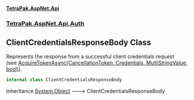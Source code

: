 #### [TetraPak.AspNet.Api](index.md 'index')
### [TetraPak.AspNet.Api.Auth](TetraPak_AspNet_Api_Auth.md 'TetraPak.AspNet.Api.Auth')
## ClientCredentialsResponseBody Class
Represents the response from a successful client credentials request  
(see [AcquireTokenAsync(CancellationToken, Credentials, MultiStringValue, bool)](TetraPak_AspNet_Api_Auth_IClientCredentialsService.md#TetraPak_AspNet_Api_Auth_IClientCredentialsService_AcquireTokenAsync(System_Threading_CancellationToken_TetraPak_Credentials_TetraPak_MultiStringValue_bool) 'TetraPak.AspNet.Api.Auth.IClientCredentialsService.AcquireTokenAsync(System.Threading.CancellationToken, TetraPak.Credentials, TetraPak.MultiStringValue, bool)')).  
```csharp
internal class ClientCredentialsResponseBody
```

Inheritance [System.Object](https://docs.microsoft.com/en-us/dotnet/api/System.Object 'System.Object') &#129106; ClientCredentialsResponseBody  
